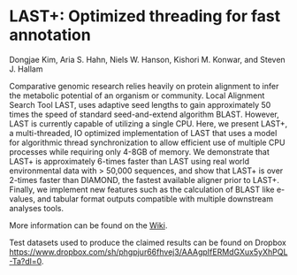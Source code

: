 # LAST+: Optimized threading  for fast annotation

Dongjae Kim, Aria S. Hahn, Niels W. Hanson, Kishori M. Konwar, and Steven J. Hallam

Comparative genomic research relies heavily on protein alignment to infer the metabolic potential of an organism or community. Local Alignment Search Tool LAST, uses adaptive seed lengths to gain approximately 50 times the speed of standard seed-and-extend algorithm BLAST. However, LAST is currently capable of utilizing a single CPU. Here, we present LAST+, a multi-threaded, IO optimized implementation of LAST that uses a model for algorithmic thread synchronization to allow efficient use of multiple CPU processes while requiring only 4-8GB of memory. We demonstrate that LAST+ is approximately 6-times faster than LAST using real world environmental data with > 50,000 sequences, and show that LAST+ is over 2-times faster than DIAMOND, the fastest available aligner prior to LAST+. Finally, we implement new features such as the calculation of BLAST like e-values, and tabular format outputs compatible with multiple downstream analyses tools. 

More information can be found on the [Wiki](https://github.com/hallamlab/LAST-Plus/wiki).

 Test datasets used to produce the claimed results can be found on Dropbox https://www.dropbox.com/sh/phgpjur66fhvej3/AAAgpIfERMdGXux5yXhPQL-Ta?dl=0.
